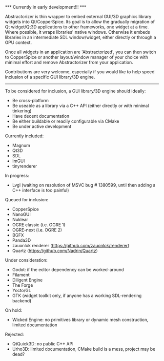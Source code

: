 *** Currently in early development!!! ***

Abstractorizer is thin wrapper to embed external GUI/3D graphics library widgets into Qt/CopperSpice.
Its goal is to allow the gradually migration of Qt widget/Qt3D applications to other frameworks, one widget
at a time. Where possible, it wraps libraries' native windows. Otherwise it embeds libraries in
an intermediate SDL window/widget, either directly or through a GPU context.

Once all widgets in an application are 'Abstractorized', you can then switch to CopperSpice or another 
layout/window manager of your choice with minimal effort and remove Abstractorizer from your application.

Contributions are very welcome, especially if you would like to help speed inclusion of a specific 
GUI library/3D engine.

---

To be considered for inclusion, a GUI library/3D engine should ideally:
- Be cross-platform
- Be useable as a library via a C++ API (either directly or with minimal tinkering)
- Have decent documentation
- Be either buildable or readily configurable via CMake
- Be under active development

Currently included:
- Magnum
- Qt3D
- SDL
- ImGUI
- tinyrenderer

In progress:
- Lvgl (waiting on resolution of MSVC bug # 1380599, until then adding a C++ interface is too painful)

Queued for inclusion:
- CopperSpice
- NanoGUI
- Nuklear
- OGRE classic (i.e. OGRE 1)
- OGRE-next  (i.e. OGRE 2)
- BGFX
- Panda3D
- zauonlok renderer (https://github.com/zauonlok/renderer)
- Quartz (https://github.com/Nadrin/Quartz)

Under consideration:
- Godot: if the editor dependency can be worked-around
- Filament
- Diligent Engine
- The Forge
- Yocto/GL
- GTK (widget toolkit only, if anyone has a working SDL-rendering backend)

On hold:
- Wicked Engine: no primitives library or dynamic mesh construction, limited documentation

Rejected:
- QtQuick3D: no public C++ API
- Urho3D: limited documentation, CMake build is a mess, project may be dead?